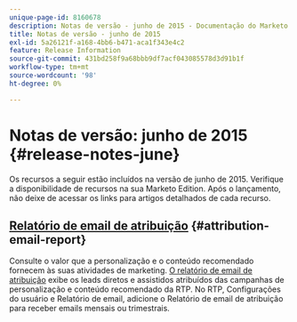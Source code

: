 ```yaml
---
unique-page-id: 8160678
description: Notas de versão - junho de 2015 - Documentação do Marketo - Documentação do produto
title: Notas de versão - junho de 2015
exl-id: 5a26121f-a168-4bb6-b471-aca1f343e4c2
feature: Release Information
source-git-commit: 431bd258f9a68bbb9df7acf043085578d3d91b1f
workflow-type: tm+mt
source-wordcount: '98'
ht-degree: 0%

---
```


# Notas de versão: junho de 2015 {#release-notes-june}

Os recursos a seguir estão incluídos na versão de junho de 2015. Verifique a disponibilidade de recursos na sua Marketo Edition. Após o lançamento, não deixe de acessar os links para artigos detalhados de cada recurso.

## [Relatório de email de atribuição](/help/marketo/product-docs/web-personalization/reporting-for-web-personalization/email-reports.md) {#attribution-email-report}

Consulte o valor que a personalização e o conteúdo recomendado fornecem às suas atividades de marketing. [O relatório de email de atribuição](/help/marketo/product-docs/web-personalization/reporting-for-web-personalization/email-reports.md) exibe os leads diretos e assistidos atribuídos das campanhas de personalização e conteúdo recomendado da RTP. No RTP, Configurações do usuário e Relatório de email, adicione o Relatório de email de atribuição para receber emails mensais ou trimestrais.

